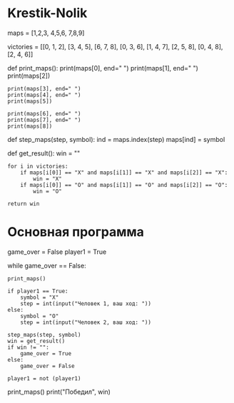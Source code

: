 # Krestik-Nolik
maps = [1,2,3,
        4,5,6,
        7,8,9]

victories = [[0, 1, 2],
             [3, 4, 5],
             [6, 7, 8],
             [0, 3, 6],
             [1, 4, 7],
             [2, 5, 8],
             [0, 4, 8],
             [2, 4, 6]]

def print_maps():
    print(maps[0], end=" ")
    print(maps[1], end=" ")
    print(maps[2])

    print(maps[3], end=" ")
    print(maps[4], end=" ")
    print(maps[5])

    print(maps[6], end=" ")
    print(maps[7], end=" ")
    print(maps[8])

def step_maps(step, symbol):
        ind = maps.index(step)
        maps[ind] = symbol

def get_result():
    win = ""

    for i in victories:
        if maps[i[0]] == "X" and maps[i[1]] == "X" and maps[i[2]] == "X":
            win = "X"
        if maps[i[0]] == "O" and maps[i[1]] == "O" and maps[i[2]] == "O":
            win = "O"

    return win


# Основная программа
game_over = False
player1 = True

while game_over == False:

    print_maps()

    if player1 == True:
        symbol = "X"
        step = int(input("Человек 1, ваш ход: "))
    else:
        symbol = "O"
        step = int(input("Человек 2, ваш ход: "))

    step_maps(step, symbol)
    win = get_result()
    if win != "":
        game_over = True
    else:
        game_over = False

    player1 = not (player1)

print_maps()
print("Победил", win) 
